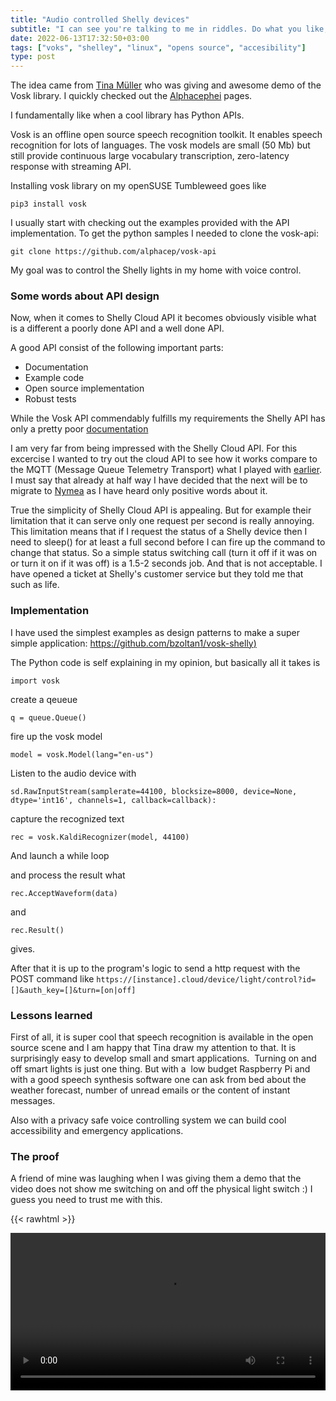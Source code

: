 ```yaml
---
title: "Audio controlled Shelly devices"
subtitle: "I can see you're talking to me in riddles. Do what you like, you go where the wind blows."
date: 2022-06-13T17:32:50+03:00
tags: ["voks", "shelley", "linux", "opens source", "accesibility"]
type: post
---
```



The idea came from [Tina Müller](https://github.com/perlpunk) who was giving and awesome demo of the Vosk library. I quickly checked out the [Alphacephei](https://alphacephei.com/vosk/) pages.

I fundamentally like when a cool library has Python APIs.

Vosk is an offline open source speech recognition toolkit. It enables speech recognition for lots of languages. The vosk models are small (50 Mb) but still provide continuous large vocabulary transcription, zero-latency response with streaming API.

Installing vosk library on my openSUSE Tumbleweed goes like 
```
pip3 install vosk
```

I usually start with checking out the examples provided with the API implementation. To get the python samples I needed to clone the vosk-api:

```
git clone https://github.com/alphacep/vosk-api
```

My goal was to control the Shelly lights in my home with voice control.


### Some words about API design

Now, when it comes to Shelly Cloud API it becomes obviously visible what is a different a poorly done API and a well done API.

A good API consist of the following important parts:

- Documentation
- Example code
- Open source implementation
- Robust tests

While the Vosk API commendably fulfills my requirements  the Shelly API has only a pretty poor [documentation](https://shelly.cloud/documents/developers/shelly_cloud_api_access.pdf)

I am very far from being impressed with the Shelly Cloud API. For this excercise I wanted to try out the cloud API to see how it works compare to the MQTT (Message Queue Telemetry Transport) what I played with [earlier](https://bzoltan1.github.io/playing-with-shelly/). I must say that already at half way I have decided that the next will be to migrate to [Nymea](https://nymea.io/) as I have heard only positive words about it.

True the simplicity of Shelly Cloud API is appealing. But for example their limitation that it can serve only one request per second is really annoying. This limitation means that if I request the status of a Shelly device then I need to sleep() for at least a full second before I can fire up the command to change that status. So a simple status switching call (turn it off if it was on or turn it on if it was off) is a 1.5-2 seconds job. And that is not acceptable. I have opened a ticket at Shelly's customer service but they told me that such as life. 

### Implementation

I have used the simplest examples as design patterns to make a super simple application: [https://github.com/bzoltan1/vosk-shelly)](https://github.com/bzoltan1/vosk-shelly)

The Python code is self explaining in my opinion, but basically all it takes is 

```
import vosk 
```

create a qeueue  

```
q = queue.Queue() 
```

fire up the vosk model

```
model = vosk.Model(lang="en-us") 
```

Listen to the audio device with 

```
sd.RawInputStream(samplerate=44100, blocksize=8000, device=None, dtype='int16', channels=1, callback=callback): 
```

capture the recognized text

```
rec = vosk.KaldiRecognizer(model, 44100) 
```

And launch a while loop

and process the result what
```
rec.AcceptWaveform(data) 
```

and

```
rec.Result() 
```

gives.

After that it is up to the program's logic to send a http request with the POST command like 
`https://[instance].cloud/device/light/control?id=[]&auth_key=[]&turn=[on|off]` 

### Lessons learned

First of all, it is super cool that speech recognition is available in the open source scene and I am happy that Tina draw my attention to that. It is surprisingly easy to develop small and smart applications.  Turning on and off smart lights is just one thing. But with a  low budget Raspberry Pi and with a good speech synthesis software one can ask from bed about the weather forecast, number of unread emails or the content of instant messages. 

Also with a privacy safe voice controlling system we can build cool accessibility and emergency applications.

### The proof

A friend of mine was laughing when I was giving them a demo that the video does not show me switching on and off the physical light switch :)
I guess you need to trust me with this.

{{< rawhtml >}}

<video width=100% controls>
    <source src="/vosk-shelley.mp4" type="video/mp4">
    Your browser does not support the video tag.
</video>

